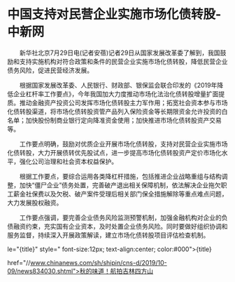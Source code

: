 # 中国支持对民营企业实施市场化债转股-中新网

　　新华社北京7月29日电(记者安蓓)记者29日从国家发展改革委了解到，我国鼓励和支持实施机构对符合政策和条件的民营企业实施市场化债转股，降低民营企业债务风险，促进民营经济发展。

　　根据国家发展改革委、人民银行、财政部、银保监会联合印发的《2019年降低企业杠杆率工作要点》，今年我国加大力度推动市场化法治化债转股增量扩面提质。推动金融资产投资公司发挥市场化债转股主力军作用；拓宽社会资本参与市场化债转股渠道，将市场化债转股资管产品列入保险资金等长期限资金允许投资的白名单；加快股份制商业银行定向降准资金使用；加快推进市场化债转股资产交易等。

　　工作要点明确，鼓励对优质企业开展市场化债转股，支持对民营企业实施市场化债转股，大力开展债转优先股试点，进一步提高市场化债转股资产定价市场化水平，强化公司治理和社会资本权益保护。

　　根据工作要点，要综合运用各类降杠杆措施，包括推进企业战略重组与结构调整，加快“僵尸企业”债务处置，完善破产退出相关保障机制，依法解决企业拖欠职工薪金社保费以及欠税、破产案件受理后相关部门保全措施解除等重点难点问题，大力发展股权融资。

　　工作要点强调，要完善企业债务风险监测预警机制，加强金融机构对企业的负债融资约束，充实国有企业资本，及时处置企业债务风险。同时要做好组织协调和服务监督，持续深入开展政策解读，建立市场化债转股项目评估检查机制。

le="{title}" style=" font-size:12px; text-align:center; color:#000">{title}

href="//www.chinanews.com/sh/shipin/cns-d/2019/10-09/news834030.shtml">秋的味道！航拍吉林四方山
